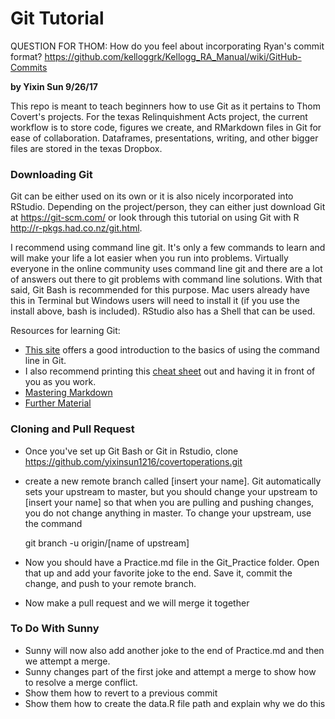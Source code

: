 # Git Tutorial

QUESTION FOR THOM: How do you feel about incorporating Ryan's commit format? https://github.com/kelloggrk/Kellogg_RA_Manual/wiki/GitHub-Commits

**by Yixin Sun 9/26/17**

This repo is meant to teach beginners how to use Git as it pertains to Thom Covert's projects. For the texas Relinquishment Acts project, the current workflow is to store code, figures we create, and RMarkdown files in Git for ease of collaboration. Dataframes, presentations, writing, and other bigger files are stored in the texas Dropbox. 

### Downloading Git
Git can be either used on its own or it is also nicely incorporated into RStudio. Depending on the project/person, they can either just download Git at https://git-scm.com/ or look through this tutorial on using Git with R http://r-pkgs.had.co.nz/git.html. 

I recommend using command line git. It's only a few commands to learn and will make your life a lot easier when you run into problems. Virtually everyone in the online community uses command line git and there are a lot of answers out there to git problems with command line solutions. With that said, Git Bash is recommended for this purpose. Mac users already have this in Terminal but Windows users will need to install it (if you use the install above, bash is included). RStudio also has a Shell that can be used.

Resources for learning Git:

- [This site](https://git-scm.com/book/id/v2/Getting-Started-First-Time-Git-Setup) offers a good introduction to the basics of using the command line in Git. 
- I also recommend printing this [cheat sheet](https://education.github.com/git-cheat-sheet-education.pdf) out and having it in front of you as you work. 
- [Mastering Markdown](https://guides.github.com/features/mastering-markdown/)
- [Further Material](http://swcarpentry.github.io/git-novice/)

### Cloning and Pull Request

- Once you've set up Git Bash or Git in Rstudio, clone https://github.com/yixinsun1216/covertoperations.git
- create a new remote branch called [insert your name]. Git automatically sets your upstream to master, but you should change your upstream to [insert your name] so that when you are pulling and pushing changes, you do not change anything in master. To change your upstream, use the command 
    
    git branch -u origin/[name of upstream]
    
- Now you should have a Practice.md file in the Git_Practice folder. Open that up and add your favorite joke to the end. Save it, commit the change, and push to your remote branch. 
- Now make a pull request and we will merge it together

### To Do With Sunny

- Sunny will now also add another joke to the end of Practice.md and then we attempt a merge. 
- Sunny changes part of the first joke and attempt a merge to show how to resolve a merge conflict. 
- Show them how to revert to a previous commit 
- Show them how to create the data.R file path and explain why we do this

